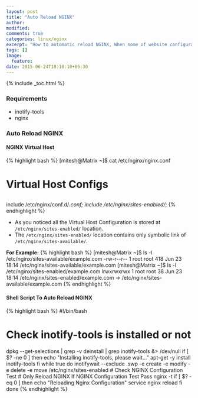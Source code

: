 ```yaml
---
layout: post
title: "Auto Reload NGINX"
author:
modified:
comments: true
categories: linux/nginx
excerpt: "How to automatic reload NGINX, When some of website configuration files Modify/Created/Deleted."
tags: []
image:
  feature:
date: 2015-06-24T18:10:10+05:30
---
```


{% include _toc.html %}

### Requirements

* inotify-tools
* nginx

### Auto Reload NGINX

#### NGINX Virtual Host
{% highlight bash %}
[mitesh@Matrix ~]$  cat /etc/nginx/nginx.conf
##
# Virtual Host Configs
##

include /etc/nginx/conf.d/*.conf;
include /etc/nginx/sites-enabled/*;
{% endhighlight %}

* As you noticed all the Virtual Host Configuration is stored at `/etc/nginx/sites-enabled/` location.
* The `/etc/nginx/sites-enabled/` location contains only symbolic link of `/etc/nginx/sites-available/`.

**For Example:**
{% highlight bash %}
[mitesh@Matrix ~]$ ls -l /etc/nginx/sites-available/example.com
-rw-r--r-- 1 root root 418 Jun 23 18:14 /etc/nginx/sites-available/example.com
[mitesh@Matrix ~]$ ls -l /etc/nginx/sites-enabled/example.com
lrwxrwxrwx 1 root root 38 Jun 23 18:14 /etc/nginx/sites-enabled/example.com -> /etc/nginx/sites-available/example.com
{% endhighlight %}

#### Shell Script To Auto Reload NGINX
{% highlight bash %}
#!/bin/bash
# Check inotify-tools is installed or not
dpkg --get-selections | grep -v deinstall | grep inotify-tools &> /dev/null
if [ $? -ne 0 ]
then
        echo "Installing inotify-tools, please wait..."
        apt-get -y install inotify-tools
fi
while true
do
        inotifywait --exclude .swp -e create -e modify -e delete -e move  /etc/nginx/sites-enabled
        # Check NGINX Configuration Test
        # Only Reload NGINX If NGINX Configuration Test Pass
        nginx -t
        if [ $? -eq 0 ]
        then
                echo "Reloading Nginx Configuration"
                service nginx reload
        fi
done
{% endhighlight %}
